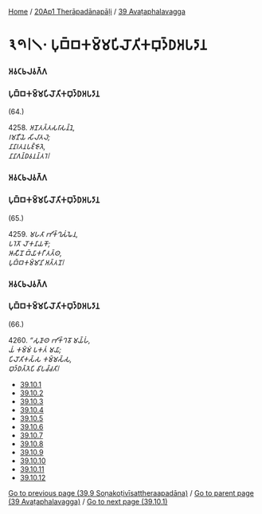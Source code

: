 
[Home](/) / [20Ap1 Therāpadānapāḷi](../../20Ap1.md) / [39 Avaṭaphalavagga](../39.md)

# 𑁩𑁯𑁇𑁧𑁦 𑀧𑀼𑀩𑁆𑀩𑀓𑀫𑁆𑀫𑀧𑀺𑀮𑁄𑀢𑀺𑀓𑀩𑀼𑀤𑁆𑀥𑀅𑀧𑀤𑀸𑀦

### 𑀅𑀯𑀝𑀨𑀮𑀯𑀕𑁆𑀕

### 𑀧𑀼𑀩𑁆𑀩𑀓𑀫𑁆𑀫𑀧𑀺𑀮𑁄𑀢𑀺𑀓𑀩𑀼𑀤𑁆𑀥𑀅𑀧𑀤𑀸𑀦

(64.)

4258\. _𑀅𑀦𑁄𑀢𑀢𑁆𑀢𑀲𑀭𑀸𑀲𑀦𑁆𑀦𑁂,_  
_𑀭𑀫𑀡𑀻𑀬𑁂 𑀲𑀺𑀮𑀸𑀢𑀮𑁂;_  
_𑀦𑀸𑀦𑀸𑀭𑀢𑀦𑀧𑀚𑁆𑀚𑁄𑀢𑁂,_  
_𑀦𑀸𑀦𑀸𑀕𑀦𑁆𑀥𑀯𑀦𑀦𑁆𑀢𑀭𑁂𑁇_  


### 𑀅𑀯𑀝𑀨𑀮𑀯𑀕𑁆𑀕

### 𑀧𑀼𑀩𑁆𑀩𑀓𑀫𑁆𑀫𑀧𑀺𑀮𑁄𑀢𑀺𑀓𑀩𑀼𑀤𑁆𑀥𑀅𑀧𑀤𑀸𑀦

(65.)

4259\. _𑀫𑀳𑀢𑀸 𑀪𑀺𑀓𑁆𑀔𑀼𑀲𑀁𑀖𑁂𑀦,_  
_𑀧𑀭𑁂𑀢𑁄 𑀮𑁄𑀓𑀦𑀸𑀬𑀓𑁄;_  
_𑀆𑀲𑀻𑀦𑁄 𑀩𑁆𑀬𑀸𑀓𑀭𑀻 𑀢𑀢𑁆𑀣,_  
_𑀧𑀼𑀩𑁆𑀩𑀓𑀫𑁆𑀫𑀸𑀦𑀺 𑀅𑀢𑁆𑀢𑀦𑁄𑁇_  


### 𑀅𑀯𑀝𑀨𑀮𑀯𑀕𑁆𑀕

### 𑀧𑀼𑀩𑁆𑀩𑀓𑀫𑁆𑀫𑀧𑀺𑀮𑁄𑀢𑀺𑀓𑀩𑀼𑀤𑁆𑀥𑀅𑀧𑀤𑀸𑀦

(66.)

4260\. _“𑀲𑀼𑀡𑀸𑀣 𑀪𑀺𑀓𑁆𑀔𑀯𑁄 𑀫𑀬𑁆𑀳𑀁,_  
_𑀬𑀁 𑀓𑀫𑁆𑀫𑀁 𑀧𑀓𑀢𑀁 𑀫𑀬𑀸;_  
_𑀧𑀺𑀮𑁄𑀢𑀺𑀓𑀲𑁆𑀲 𑀓𑀫𑁆𑀫𑀲𑁆𑀲,_  
_𑀩𑀼𑀤𑁆𑀥𑀢𑁆𑀢𑁂𑀧𑀺 𑀯𑀺𑀧𑀘𑁆𑀘𑀢𑀺𑁇_  


* [39.10.1](39.10/39.10.1.md)
* [39.10.2](39.10/39.10.2.md)
* [39.10.3](39.10/39.10.3.md)
* [39.10.4](39.10/39.10.4.md)
* [39.10.5](39.10/39.10.5.md)
* [39.10.6](39.10/39.10.6.md)
* [39.10.7](39.10/39.10.7.md)
* [39.10.8](39.10/39.10.8.md)
* [39.10.9](39.10/39.10.9.md)
* [39.10.10](39.10/39.10.10.md)
* [39.10.11](39.10/39.10.11.md)
* [39.10.12](39.10/39.10.12.md)

[Go to previous page (39.9 Soṇakoṭivīsattheraapadāna)](39.9.md) / [Go to parent page (39 Avaṭaphalavagga)](../39.md) / [Go to next page (39.10.1)](39.10/39.10.1.md)


